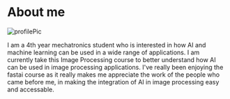 # About me

![profilePic](https://github.com/ChelseaDavidson02/ChelseaDavidson02.github.io/assets/84437493/435bb3b4-c832-40f3-a148-c595b4aee4b3)

I am a 4th year mechatronics student who is interested in how AI and machine learning can be used in a wide range of applications. I am currently take this Image Processing course to better understand how AI can be used in image processing applications. I've really been enjoying the fastai course as it really makes me appreciate the work of the people who came before me, in making the integration of AI in image processing easy and accessable. 
